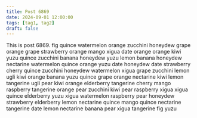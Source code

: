 ```yaml
---
title: Post 6869
date: 2024-09-01 12:00:00
tags: [tag1, tag2]
draft: false
---
```

This is post 6869.
fig
quince
watermelon
orange
zucchini
honeydew
grape
orange
grape
strawberry
orange
mango
xigua
date
orange
orange
kiwi
yuzu
quince
zucchini
banana
honeydew
yuzu
lemon
banana
honeydew
nectarine
watermelon
quince
orange
yuzu
date
honeydew
date
strawberry
cherry
quince
zucchini
honeydew
watermelon
xigua
grape
zucchini
lemon
ugli
kiwi
orange
banana
yuzu
quince
grape
orange
nectarine
kiwi
lemon
tangerine
ugli
pear
kiwi
orange
elderberry
tangerine
cherry
mango
raspberry
tangerine
orange
pear
zucchini
kiwi
pear
raspberry
xigua
xigua
quince
elderberry
yuzu
xigua
watermelon
raspberry
pear
honeydew
strawberry
elderberry
lemon
nectarine
quince
mango
quince
nectarine
tangerine
date
lemon
nectarine
banana
pear
xigua
tangerine
fig
yuzu
